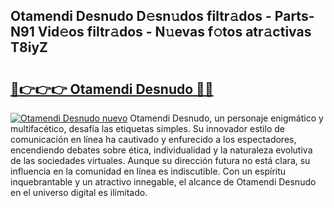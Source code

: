 ## Otamendi Desnudo D𝚎sn𝚞dos filtr𝚊dos - Parts-N91 Vid𝚎os filtr𝚊dos - N𝚞evas f𝚘tos atr𝚊ctivas T8iyZ

# <h2><a href="http://mbcyti.tromn.icu/?c=Otamendi+Desnudo">🔗👉👉👉 Otamendi Desnudo 🔗🔗</a></h2>

[![Otamendi Desnudo nuevo](https://i.imgur.com/pEAQMta.gif)](http://mbcyti.tromn.icu/?c=Otamendi+Desnudo)
Otamendi Desnudo, un personaje enigmático y multifacético, desafía las etiquetas simples. Su innovador estilo de comunicación en línea ha cautivado y enfurecido a los espectadores, encendiendo debates sobre ética, individualidad y la naturaleza evolutiva de las sociedades virtuales. Aunque su dirección futura no está clara, su influencia en la comunidad en línea es indiscutible. Con un espíritu inquebrantable y un atractivo innegable, el alcance de Otamendi Desnudo en el universo digital es ilimitado.
